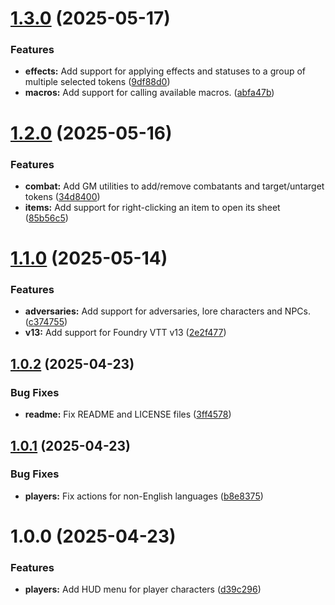 # [1.3.0](https://github.com/tdakanalis/token-action-hud-tor2e/compare/v1.2.0...v1.3.0) (2025-05-17)


### Features

* **effects:** Add support for applying effects and statuses to a group of multiple selected tokens ([9df88d0](https://github.com/tdakanalis/token-action-hud-tor2e/commit/9df88d0cb137e72b5f1ad5e54051f8731acf9545))
* **macros:** Add support for calling available macros. ([abfa47b](https://github.com/tdakanalis/token-action-hud-tor2e/commit/abfa47bae4306e4fa36eb0bc99ea42dc5e6058e2))

# [1.2.0](https://github.com/tdakanalis/token-action-hud-tor2e/compare/v1.1.0...v1.2.0) (2025-05-16)


### Features

* **combat:** Add GM utilities to add/remove combatants and target/untarget tokens ([34d8400](https://github.com/tdakanalis/token-action-hud-tor2e/commit/34d84002b59ba784c1aed02a7f84b4526d335ea2))
* **items:** Add support for right-clicking an item to open its sheet ([85b56c5](https://github.com/tdakanalis/token-action-hud-tor2e/commit/85b56c591f2433133b6ba7069c71b0c63c6b3959))

# [1.1.0](https://github.com/tdakanalis/token-action-hud-tor2e/compare/v1.0.2...v1.1.0) (2025-05-14)


### Features

* **adversaries:** Add support for adversaries, lore characters and NPCs. ([c374755](https://github.com/tdakanalis/token-action-hud-tor2e/commit/c374755a31487ab8000afc3ff035d26ace48da75))
* **v13:** Add support for Foundry VTT v13 ([2e2f477](https://github.com/tdakanalis/token-action-hud-tor2e/commit/2e2f477c659b27a0bcd8e2b11133ce70a8450dff))

## [1.0.2](https://github.com/tdakanalis/token-action-hud-tor2e/compare/v1.0.1...v1.0.2) (2025-04-23)


### Bug Fixes

* **readme:** Fix README and LICENSE files ([3ff4578](https://github.com/tdakanalis/token-action-hud-tor2e/commit/3ff4578df1a22f1e21dd4c1080839e9239f3c513))

## [1.0.1](https://github.com/tdakanalis/token-action-hud-tor2e/compare/v1.0.0...v1.0.1) (2025-04-23)


### Bug Fixes

* **players:** Fix actions for non-English languages ([b8e8375](https://github.com/tdakanalis/token-action-hud-tor2e/commit/b8e8375fa65bc53ca020250e1d3c1474d5824d81))

# 1.0.0 (2025-04-23)


### Features

* **players:** Add HUD menu for player characters ([d39c296](https://github.com/tdakanalis/token-action-hud-tor2e/commit/d39c296c330d9be480dafda6511ee1e064c7fc5e))
